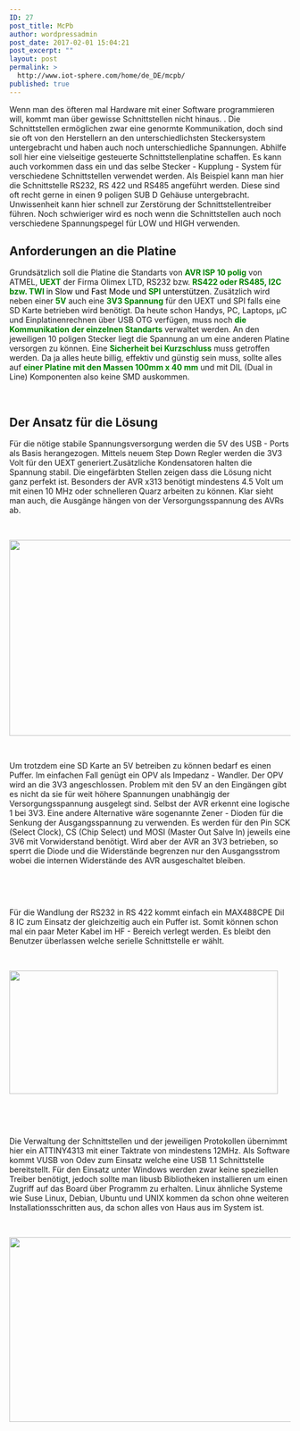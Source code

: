 ```yaml
---
ID: 27
post_title: McPb
author: wordpressadmin
post_date: 2017-02-01 15:04:21
post_excerpt: ""
layout: post
permalink: >
  http://www.iot-sphere.com/home/de_DE/mcpb/
published: true
---
```

Wenn man des öfteren mal Hardware mit einer Software programmieren will, kommt man über gewisse Schnittstellen nicht hinaus. . Die Schnittstellen ermöglichen zwar eine genormte Kommunikation, doch sind sie oft von den Herstellern an den unterschiedlichsten Steckersystem untergebracht und haben auch noch unterschiedliche Spannungen. Abhilfe soll hier eine vielseitige gesteuerte Schnittstellenplatine schaffen. Es kann auch vorkommen dass ein und das selbe Stecker - Kupplung - System für verschiedene Schnittstellen verwendet werden. Als Beispiel kann man hier die Schnittstelle RS232, RS 422 und RS485 angeführt werden. Diese sind oft recht gerne in einen 9 poligen SUB D Gehäuse untergebracht. Unwissenheit kann hier schnell zur Zerstörung der Schnittstellentreiber führen. Noch schwieriger wird es noch wenn die Schnittstellen auch noch verschiedene Spannungspegel für LOW und HIGH verwenden.

<!--more-->
<h2>Anforderungen an die Platine</h2>
Grundsätzlich soll die Platine die Standarts von <strong><span style="color: #008000;">AVR ISP 10 polig</span></strong> von ATMEL, <strong><span style="color: #008000;">UEXT</span></strong> der Firma Olimex LTD, RS232 bzw. <span style="color: #008000;"><strong>RS422 oder RS485, I2C bzw. TWI </strong><span style="color: #000000;">in Slow und Fast Mode und <strong><span style="color: #008000;">SPI</span></strong> unterstützen</span></span>. Zusätzlich wird neben einer <strong><span style="color: #008000;">5V</span></strong> auch eine <strong><span style="color: #008000;">3V3</span> <span style="color: #008000;">Spannung</span></strong> für den UEXT und SPI falls eine SD Karte betrieben wird benötigt. Da heute schon Handys, PC, Laptops, µC und Einplatinenrechnen über USB OTG verfügen, muss noch <span style="color: #008000;"><strong>die Kommunikation</strong></span> <strong><span style="color: #008000;">der einzelnen Standarts</span></strong> verwaltet werden. An den jeweiligen 10 poligen Stecker liegt die Spannung an um eine anderen Platine versorgen zu können. Eine <strong><span style="color: #008000;">Sicherheit bei Kurzschluss</span></strong> muss getroffen werden. Da ja alles heute billig, effektiv und günstig sein muss, sollte alles auf <strong><span style="color: #008000;">einer Platine mit den Massen 100mm x 40 mm</span></strong> und mit DIL (Dual in Line) Komponenten also keine SMD auskommen.

&nbsp;
<h2>Der Ansatz für die Lösung</h2>
Für die nötige stabile Spannungsversorgung werden die 5V des USB - Ports als Basis herangezogen. Mittels neuem Step Down Regler werden die 3V3 Volt für den UEXT generiert.Zusätzliche Kondensatoren halten die Spannung stabil. Die eingefärbten Stellen zeigen dass die Lösung nicht ganz perfekt ist. Besonders der AVR x313 benötigt mindestens 4.5 Volt um mit einen 10 MHz oder schnelleren Quarz arbeiten zu können. Klar sieht man auch, die Ausgänge hängen von der Versorgungsspannung des AVRs ab.

&nbsp;

<img class="aligncenter wp-image-45" title="supply-board" src="http://www.iot-sphere.com/home/wp-content/uploads/2017/02/supply-board.png" sizes="(max-width: 651px) 100vw, 651px" srcset="http://www.iot-sphere.com/home/wp-content/uploads/2017/02/supply-board.png 651w, http://www.iot-sphere.com/home/wp-content/uploads/2017/02/supply-board-300x162.png 300w" alt="" width="651" height="351" />

&nbsp;

Um trotzdem eine SD Karte an 5V betreiben zu können bedarf es einen Puffer. Im einfachen Fall genügt ein OPV als Impedanz - Wandler. Der OPV wird an die 3V3 angeschlossen. Problem mit den 5V an den Eingängen gibt es nicht da sie für weit höhere Spannungen unabhängig der Versorgungsspannung ausgelegt sind. Selbst der AVR erkennt eine logische 1 bei 3V3. Eine andere Alternative wäre sogenannte Zener - Dioden für die Senkung der Ausgangsspannung zu verwenden. Es werden für den Pin SCK (Select Clock), CS (Chip Select) und MOSI (Master Out Salve In) jeweils eine 3V6 mit Vorwiderstand benötigt. Wird aber der AVR an 3V3 betrieben, so sperrt die Diode und die Widerstände begrenzen nur den Ausgangsstrom wobei die internen Widerstände des AVR ausgeschaltet bleiben.

&nbsp;

&nbsp;

Für die Wandlung der RS232 in RS 422 kommt einfach ein MAX488CPE Dil 8 IC zum Einsatz der gleichzeitig auch ein Puffer ist. Somit können schon mal ein paar Meter Kabel im HF - Bereich verlegt werden. Es bleibt den Benutzer überlassen welche serielle Schnittstelle er wählt.

&nbsp;

<img class="aligncenter wp-image-37" title="mcpb-usi" src="http://www.iot-sphere.com/home/wp-content/uploads/2017/02/mcpb-usi-1.png" sizes="(max-width: 481px) 100vw, 481px" srcset="http://www.iot-sphere.com/home/wp-content/uploads/2017/02/mcpb-usi-1.png 481w, http://www.iot-sphere.com/home/wp-content/uploads/2017/02/mcpb-usi-1-300x138.png 300w" alt="" width="481" height="221" />

&nbsp;

&nbsp;

Die Verwaltung der Schnittstellen und der jeweiligen Protokollen übernimmt hier ein ATTINY4313 mit einer Taktrate von mindestens 12MHz. Als Software kommt VUSB von Odev zum Einsatz welche eine USB 1.1 Schnittstelle bereitstellt. Für den Einsatz unter Windows werden zwar keine speziellen Treiber benötigt, jedoch sollte man libusb Bibliotheken installieren um einen Zugriff auf das Board über Programm zu erhalten. Linux ähnliche Systeme wie Suse Linux, Debian, Ubuntu und UNIX kommen da schon ohne weiteren Installationsschritten aus, da schon alles von Haus aus im System ist.

&nbsp;

<img class="aligncenter wp-image-44" title="usb-avr" src="http://www.iot-sphere.com/home/wp-content/uploads/2017/02/usb-avr.png" sizes="(max-width: 511px) 100vw, 511px" srcset="http://www.iot-sphere.com/home/wp-content/uploads/2017/02/usb-avr.png 511w, http://www.iot-sphere.com/home/wp-content/uploads/2017/02/usb-avr-300x194.png 300w" alt="" width="511" height="331" />